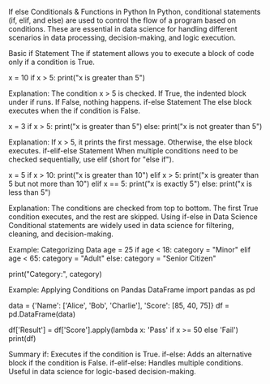 If else Conditionals & Functions in Python
In Python, conditional statements (if, elif, and else) are used to control the flow of a program based on conditions. These are essential in data science for handling different scenarios in data processing, decision-making, and logic execution.

Basic if Statement
The if statement allows you to execute a block of code only if a condition is True.

x = 10
if x > 5:
    print("x is greater than 5")

Explanation:
The condition x > 5 is checked.
If True, the indented block under if runs.
If False, nothing happens.
if-else Statement
The else block executes when the if condition is False.

x = 3
if x > 5:
    print("x is greater than 5")
else:
    print("x is not greater than 5")

Explanation:
If x > 5, it prints the first message.
Otherwise, the else block executes.
if-elif-else Statement
When multiple conditions need to be checked sequentially, use elif (short for "else if").

x = 5
if x > 10:
    print("x is greater than 10")
elif x > 5:
    print("x is greater than 5 but not more than 10")
elif x == 5:
    print("x is exactly 5")
else:
    print("x is less than 5")

Explanation:
The conditions are checked from top to bottom.
The first True condition executes, and the rest are skipped.
Using if-else in Data Science
Conditional statements are widely used in data science for filtering, cleaning, and decision-making.

Example: Categorizing Data
age = 25
if age < 18:
    category = "Minor"
elif age < 65:
    category = "Adult"
else:
    category = "Senior Citizen"
 
print("Category:", category)

Example: Applying Conditions on Pandas DataFrame
import pandas as pd
 
data = {'Name': ['Alice', 'Bob', 'Charlie'], 'Score': [85, 40, 75]}
df = pd.DataFrame(data)
 
df['Result'] = df['Score'].apply(lambda x: 'Pass' if x >= 50 else 'Fail')
print(df)

Summary
if: Executes if the condition is True.
if-else: Adds an alternative block if the condition is False.
if-elif-else: Handles multiple conditions.
Useful in data science for logic-based decision-making.